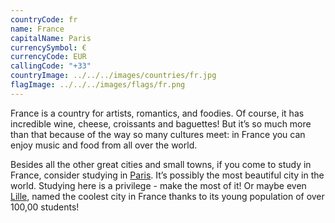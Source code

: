 ```yaml
---
countryCode: fr
name: France
capitalName: Paris
currencySymbol: €
currencyCode: EUR
callingCode: "+33"
countryImage: ../../../images/countries/fr.jpg
flagImage: ../../../images/flags/fr.png
---
```


France is a country for artists, romantics, and foodies. Of course, it has incredible wine, cheese, croissants and baguettes! But it’s so much more than that because of the way so many cultures meet: in France you can enjoy music and food from all over the world.

Besides all the other great cities and small towns, if you come to study in France, consider studying in [Paris](/accommodation/paris). It’s possibly the most beautiful city in the world. Studying here is a privilege - make the most of it! Or maybe even [Lille](/accommodation/lille), named the coolest city in France thanks to its young population of over 100,00 students!
